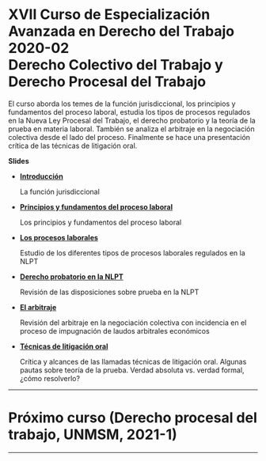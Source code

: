 # XVII Curso de Especialización Avanzada en Derecho del Trabajo 2020-02</br>Derecho Colectivo del Trabajo y Derecho Procesal del Trabajo

El curso aborda los temes de la función jurisdiccional, los principios y fundamentos del proceso laboral, estudia los tipos de procesos regulados en la Nueva Ley Procesal del Trabajo, el derecho probatorio y la teoría de la prueba en materia laboral. También se analiza el arbitraje en la negociación colectiva desde el lado del proceso. Finalmente se hace una presentación crítica de las técnicas de litigación oral.

**Slides**

 * [**Introducción**](https://paulparedes.github.io/slides/17cea-dt-1.html)
 
   La función jurisdiccional
   
 * [**Principios y fundamentos del proceso laboral**](https://paulparedes.github.io/slides/17cea-dt-2.html)
 
   Los principios y fundamentos del proceso laboral
   
 * [**Los procesos laborales**](https://paulparedes.github.io/slides/17cea-dt-3.html)
 
   Estudio de los diferentes tipos de procesos laborales regulados en la NLPT
   
 * [**Derecho probatorio en la NLPT**](https://paulparedes.github.io/slides/17cea-dt-4.html)
 
   Revisión de las disposiciones sobre prueba en la NLPT
   
 * [**El arbitraje**](https://paulparedes.github.io/slides/17cea-dt-5.html)
 
   Revisión del arbitraje en la negociación colectiva con incidencia en el proceso de impugnación de laudos arbitrales económicos
   
 * [**Técnicas de litigación oral**](https://paulparedes.github.io/slides/17cea-dt-6.html)
 
   Crítica y alcances de las llamadas técnicas de litigación oral. Algunas pautas sobre teoría de la prueba. Verdad absoluta vs. verdad formal, ¿cómo resolverlo?
   

* * *

# Próximo curso (Derecho procesal del trabajo, UNMSM, 2021-1)


* * *
